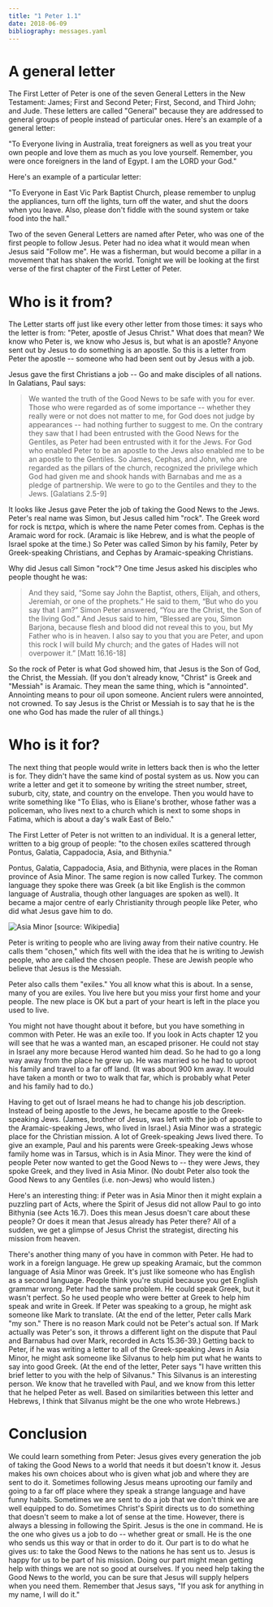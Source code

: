 ```yaml
---
title: "1 Peter 1.1"
date: 2018-06-09
bibliography: messages.yaml
---
```


# A general letter

The First Letter of Peter is one of the seven General Letters in the New Testament: James; First and Second Peter; First, Second, and Third John; and Jude. These letters are called "General" because they are addressed to general groups of people instead of particular ones. Here's an example of a general letter:

"To Everyone living in Australia, treat foreigners as well as you treat your own people and love them as much as you love yourself. Remember, you were once foreigners in the land of Egypt. I am the LORD your God."

Here's an example of a particular letter:

"To Everyone in East Vic Park Baptist Church, please remember to unplug the appliances, turn off the lights, turn off the water, and shut the doors when you leave. Also, please don't fiddle with the sound system or take food into the hall."

Two of the seven General Letters are named after Peter, who was one of the first people to follow Jesus. Peter had no idea what it would mean when Jesus said "Follow me". He was a fisherman, but would become a pillar in a movement that has shaken the world. Tonight we will be looking at the first verse of the first chapter of the First Letter of Peter.

# Who is it from?

The Letter starts off just like every other letter from those times: it says who the letter is from: "Peter, apostle of Jesus Christ." What does that mean? We know who Peter is, we know who Jesus is, but what is an apostle? Anyone sent out by Jesus to do something is an apostle. So this is a letter from Peter the apostle -- someone who had been sent out by Jesus with a job.

Jesus gave the first Christians a job -- Go and make disciples of all nations. In Galatians, Paul says:

> We wanted the truth of the Good News to be safe with you for ever. Those who were regarded as of some importance -- whether they really were or not does not matter to me, for God does not judge by appearances -- had nothing further to suggest to me. On the contrary they saw that I had been entrusted with the Good News for the Gentiles, as Peter had been entrusted with it for the Jews. For God who enabled Peter to be an apostle to the Jews also enabled me to be an apostle to the Gentiles. So James, Cephas, and John, who are regarded as the pillars of the church, recognized the privilege which God had given me and shook hands with Barnabas and me as a pledge of partnership. We were to go to the Gentiles and they to the Jews. [Galatians 2.5-9]

It looks like Jesus gave Peter the job of taking the Good News to the Jews. Peter's real name was Simon, but Jesus called him "rock". The Greek word for rock is πετρα, which is where the name Peter comes from. Cephas is the Aramaic word for rock. (Aramaic is like Hebrew, and is what the people of Israel spoke at the time.) So Peter was called Simon by his family, Peter by Greek-speaking Christians, and Cephas by Aramaic-speaking Christians.

Why did Jesus call Simon "rock"? One time Jesus asked his disciples who people thought he was:

> And they said, “Some say John the Baptist, others, Elijah, and others, Jeremiah, or one of the prophets.” He said to them, “But who do you say that I am?” Simon Peter answered, “You are the Christ, the Son of the living God.” And Jesus said to him, “Blessed are you, Simon Barjona, because flesh and blood did not reveal this to you, but My Father who is in heaven. I also say to you that you are Peter, and upon this rock I will build My church; and the gates of Hades will not overpower it.” [Matt 16.16-18]

So the rock of Peter is what God showed him, that Jesus is the Son of God, the Christ, the Messiah. (If you don't already know, "Christ" is Greek and "Messiah" is Aramaic. They mean the same thing, which is "annointed". Annointing means to pour oil upon someone. Ancient rulers were annointed, not crowned. To say Jesus is the Christ or Messiah is to say that he is the one who God has made the ruler of all things.)

# Who is it for?

The next thing that people would write in letters back then is who the letter is for. They didn't have the same kind of postal system as us. Now you can write a letter and get it to someone by writing the street number, street, suburb, city, state, and country on the envelope. Then you would have to write something like "To Elias, who is Eliane's brother, whose father was a policeman, who lives next to a church which is next to some shops in Fatima, which is about a day's walk East of Belo."

The First Letter of Peter is not written to an individual. It is a general letter, written to a big group of people: "to the chosen exiles scattered through Pontus, Galatia, Cappadocia, Asia, and Bithynia."

Pontus, Galatia, Cappadocia, Asia, and Bithynia, were places in the Roman province of Asia Minor. The same region is now called Turkey. The common language they spoke there was Greek (a bit like English is the common language of Australia, though other languages are spoken as well). It became a major centre of early Christianity through people like Peter, who did what Jesus gave him to do.

![Asia Minor [source: Wikipedia]](/images/Asia-Minor.jpg "Asia Minor [source: Wikipedia]")

Peter is writing to people who are living away from their native country. He calls them "chosen," which fits well with the idea that he is writing to Jewish people, who are called the chosen people. These are Jewish people who believe that Jesus is the Messiah.

Peter also calls them "exiles." You all know what this is about. In a sense, many of you are exiles. You live here but you miss your first home and your people. The new place is OK but a part of your heart is left in the place you used to live.

You might not have thought about it before, but you have something in common with Peter. He was an exile too. If you look in Acts chapter 12 you will see that he was a wanted man, an escaped prisoner. He could not stay in Israel any more because Herod wanted him dead. So he had to go a long way away from the place he grew up. He was married so he had to uproot his family and travel to a far off land. (It was about 900 km away. It would have taken a month or two to walk that far, which is probably what Peter and his family had to do.) 

Having to get out of Israel means he had to change his job description. Instead of being apostle to the Jews, he became apostle to the Greek-speaking Jews. (James, brother of Jesus, was left with the job of apostle to the Aramaic-speaking Jews, who lived in Israel.) Asia Minor was a strategic place for the Christian mission. A lot of Greek-speaking Jews lived there. To give an example, Paul and his parents were Greek-speaking Jews whose family home was in Tarsus, which is in Asia Minor. They were the kind of people Peter now wanted to get the Good News to -- they were Jews, they spoke Greek, and they lived in Asia Minor. (No doubt Peter also took the Good News to any Gentiles (i.e. non-Jews) who would listen.)

Here's an interesting thing: if Peter was in Asia Minor then it might explain a puzzling part of Acts, where the Spirit of Jesus did not allow Paul to go into Bithynia (see Acts 16.7). Does this mean Jesus doesn't care about these people? Or does it mean that Jesus already has Peter there? All of a sudden, we get a glimpse of Jesus Christ the strategist, directing his mission from heaven.

There's another thing many of you have in common with Peter. He had to work in a foreign language. He grew up speaking Aramaic, but the common language of Asia Minor was Greek. It's just like someone who has English as a second language. People think you're stupid because you get English grammar wrong. Peter had the same problem. He could speak Greek, but it wasn't perfect. So he used people who were better at Greek to help him speak and write in Greek. If Peter was speaking to a group, he might ask someone like Mark to translate. (At the end of the letter, Peter calls Mark "my son." There is no reason Mark could not be Peter's actual son. If Mark actually was Peter's son, it throws a different light on the dispute that Paul and Barnabus had over Mark, recorded in Acts 15.36-39.) Getting back to Peter, if he was writing a letter to all of the Greek-speaking Jews in Asia Minor, he might ask someone like Silvanus to help him put what he wants to say into good Greek. (At the end of the letter, Peter says "I have written this brief letter to you with the help of Silvanus." This Silvanus is an interesting person. We know that he travelled with Paul, and we know from this letter that he helped Peter as well. Based on similarities between this letter and Hebrews, I think that Silvanus might be the one who wrote Hebrews.)

# Conclusion

We could learn something from Peter: Jesus gives every generation the job of taking the Good News to a world that needs it but doesn't know it. Jesus makes his own choices about who is given what job and where they are sent to do it. Sometimes following Jesus means uprooting our family and going to a far off place where they speak a strange language and have funny habits. Sometimes we are sent to do a job that we don't think we are well equipped to do. Sometimes Christ's Spirit directs us to do something that doesn't seem to make a lot of sense at the time. However, there is always a blessing in following the Spirit. Jesus is the one in command. He is the one who gives us a job to do -- whether great or small. He is the one who sends us this way or that in order to do it. Our part is to do what he gives us: to take the Good News to the nations he has sent us to. Jesus is happy for us to be part of his mission. Doing our part might mean getting help with things we are not so good at ourselves. If you need help taking the Good News to the world, you can be sure that Jesus will supply helpers when you need them. Remember that Jesus says, "If you ask for anything in my name, I will do it."

<!--# References-->
